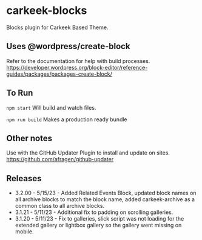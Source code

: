# carkeek-blocks
Blocks plugin for Carkeek Based Theme.


## Uses @wordpress/create-block
Refer to the documentation for help with build processes.
https://developer.wordpress.org/block-editor/reference-guides/packages/packages-create-block/

## To Run

`npm start`
Will build and watch files.

`npm run build`
Makes a production ready bundle

## Other notes
Use with the GitHub Updater Plugin to install and update on sites. https://github.com/afragen/github-updater

## Releases
 - 3.2.00 - 5/15/23 - Added Related Events Block, updated block names on all archive blocks to match the block name, added carkeek-archive as a common class to all archive blocks.
 - 3.1.21 - 5/11/23 - Additional fix to padding on scrolling galleries.
 - 3.1.20 - 5/11/23 - Fix to galleries, slick script was not loading for the extended gallery or lightbox gallery so the gallery went missing on mobile.
